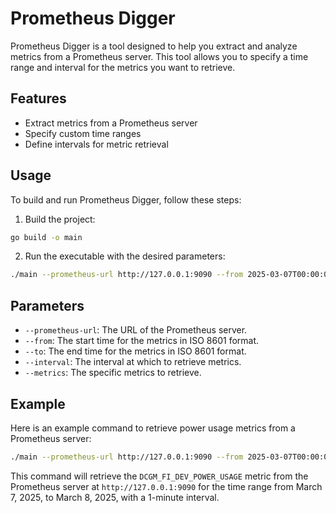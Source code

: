 # Prometheus Digger

Prometheus Digger is a tool designed to help you extract and analyze metrics from a Prometheus server. This tool allows you to specify a time range and interval for the metrics you want to retrieve.

## Features

- Extract metrics from a Prometheus server
- Specify custom time ranges
- Define intervals for metric retrieval

## Usage

To build and run Prometheus Digger, follow these steps:

1. Build the project:

```sh
go build -o main
```

2. Run the executable with the desired parameters:

```sh
./main --prometheus-url http://127.0.0.1:9090 --from 2025-03-07T00:00:00Z --to 2025-03-08T00:00:00Z --interval 1m --metrics DCGM_FI_DEV_POWER_USAGE,KUBE_SCHEDULER_UP
```

## Parameters

- `--prometheus-url`: The URL of the Prometheus server.
- `--from`: The start time for the metrics in ISO 8601 format.
- `--to`: The end time for the metrics in ISO 8601 format.
- `--interval`: The interval at which to retrieve metrics.
- `--metrics`: The specific metrics to retrieve.

## Example

Here is an example command to retrieve power usage metrics from a Prometheus server:

```sh
./main --prometheus-url http://127.0.0.1:9090 --from 2025-03-07T00:00:00Z --to 2025-03-08T00:00:00Z --interval 1m --metrics DCGM_FI_DEV_POWER_USAGE
```

This command will retrieve the `DCGM_FI_DEV_POWER_USAGE` metric from the Prometheus server at `http://127.0.0.1:9090` for the time range from March 7, 2025, to March 8, 2025, with a 1-minute interval.
